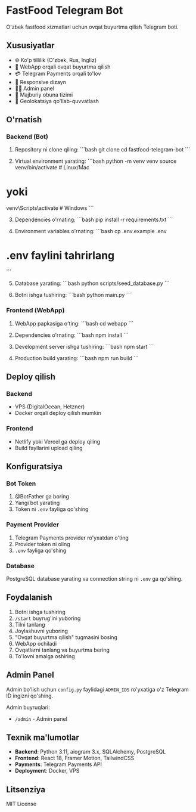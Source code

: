 # FastFood Telegram Bot

O'zbek fastfood xizmatlari uchun ovqat buyurtma qilish Telegram boti.

## Xususiyatlar

- 🌐 Ko'p tillilik (O'zbek, Rus, Ingliz)
- 🛒 WebApp orqali ovqat buyurtma qilish
- 💳 Telegram Payments orqali to'lov
- 📱 Responsive dizayn
- 👨‍💻 Admin panel
- 📢 Majburiy obuna tizimi
- 📍 Geolokatsiya qo'llab-quvvatlash

## O'rnatish

### Backend (Bot)

1. Repository ni clone qiling:
\`\`\`bash
git clone <repository-url>
cd fastfood-telegram-bot
\`\`\`

2. Virtual environment yarating:
\`\`\`bash
python -m venv venv
source venv/bin/activate  # Linux/Mac
# yoki
venv\Scripts\activate  # Windows
\`\`\`

3. Dependencies o'rnating:
\`\`\`bash
pip install -r requirements.txt
\`\`\`

4. Environment variables o'rnating:
\`\`\`bash
cp .env.example .env
# .env faylini tahrirlang
\`\`\`

5. Database yarating:
\`\`\`bash
python scripts/seed_database.py
\`\`\`

6. Botni ishga tushiring:
\`\`\`bash
python main.py
\`\`\`

### Frontend (WebApp)

1. WebApp papkasiga o'ting:
\`\`\`bash
cd webapp
\`\`\`

2. Dependencies o'rnating:
\`\`\`bash
npm install
\`\`\`

3. Development server ishga tushiring:
\`\`\`bash
npm start
\`\`\`

4. Production build yarating:
\`\`\`bash
npm run build
\`\`\`

## Deploy qilish

### Backend
- VPS (DigitalOcean, Hetzner)
- Docker orqali deploy qilish mumkin

### Frontend
- Netlify yoki Vercel ga deploy qiling
- Build fayllarini upload qiling

## Konfiguratsiya

### Bot Token
1. @BotFather ga boring
2. Yangi bot yarating
3. Token ni `.env` fayliga qo'shing

### Payment Provider
1. Telegram Payments provider ro'yxatdan o'ting
2. Provider token ni oling
3. `.env` fayliga qo'shing

### Database
PostgreSQL database yarating va connection string ni `.env` ga qo'shing.

## Foydalanish

1. Botni ishga tushiring
2. `/start` buyrug'ini yuboring
3. Tilni tanlang
4. Joylashuvni yuboring
5. "Ovqat buyurtma qilish" tugmasini bosing
6. WebApp ochiladi
7. Ovqatlarni tanlang va buyurtma bering
8. To'lovni amalga oshiring

## Admin Panel

Admin bo'lish uchun `config.py` faylidagi `ADMIN_IDS` ro'yxatiga o'z Telegram ID ingizni qo'shing.

Admin buyruqlari:
- `/admin` - Admin panel

## Texnik ma'lumotlar

- **Backend**: Python 3.11, aiogram 3.x, SQLAlchemy, PostgreSQL
- **Frontend**: React 18, Framer Motion, TailwindCSS
- **Payments**: Telegram Payments API
- **Deployment**: Docker, VPS

## Litsenziya

MIT License
